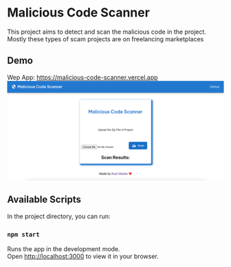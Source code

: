 # Malicious Code Scanner
This project aims to detect and scan the malicious code in the project. Mostly these types of scam projects are on freelancing marketplaces


## Demo
Wep App: https://malicious-code-scanner.vercel.app
<img src="./Screenshot.png" />


## Available Scripts

In the project directory, you can run:

### `npm start`

Runs the app in the development mode.\
Open [http://localhost:3000](http://localhost:3000) to view it in your browser.